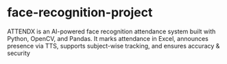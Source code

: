 # face-recognition-project
ATTENDX is an AI-powered face recognition attendance system built with Python, OpenCV, and Pandas. It marks attendance in Excel, announces presence via TTS, supports subject-wise tracking, and ensures accuracy &amp; security
